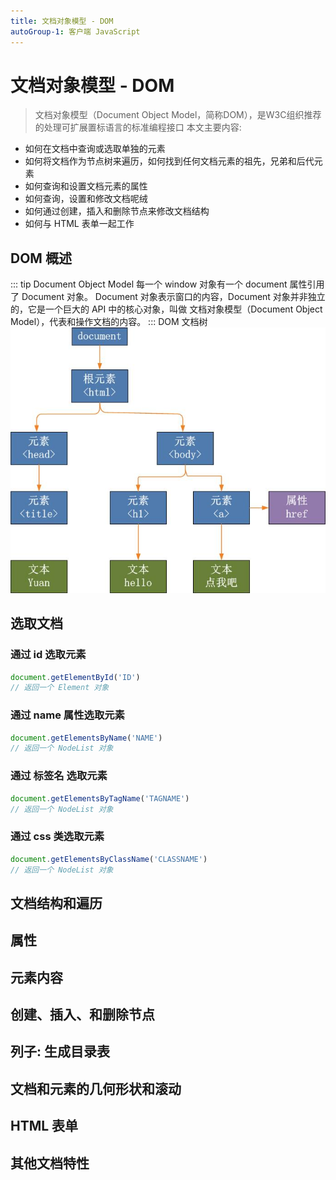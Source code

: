 ```yaml
---
title: 文档对象模型 - DOM
autoGroup-1: 客户端 JavaScript
---
```

# 文档对象模型 - DOM
> 文档对象模型（Document Object Model，简称DOM），是W3C组织推荐的处理可扩展置标语言的标准编程接口
本文主要内容:
* 如何在文档中查询或选取单独的元素
* 如何将文档作为节点树来遍历，如何找到任何文档元素的祖先，兄弟和后代元素
* 如何查询和设置文档元素的属性
* 如何查询，设置和修改文档呢绒
* 如何通过创建，插入和删除节点来修改文档结构
* 如何与 HTML 表单一起工作
## DOM 概述
::: tip Document Object Model
每一个 window 对象有一个 document 属性引用了 Document 对象。 Document 对象表示窗口的内容，Document 对象并非独立的，它是一个巨大的 API 中的核心对象，叫做 文档对象模型（Document Object Model），代表和操作文档的内容。
:::
DOM 文档树
![DOM 文档树](./imgs/dom-tree.jpg)
## 选取文档
### 通过 id 选取元素
```js
document.getElementById('ID')
// 返回一个 Element 对象
```
### 通过 name 属性选取元素
```js
document.getElementsByName('NAME')
// 返回一个 NodeList 对象
```
### 通过 标签名 选取元素
```js
document.getElementsByTagName('TAGNAME')
// 返回一个 NodeList 对象
```
### 通过 css 类选取元素
```js
document.getElementsByClassName('CLASSNAME')
// 返回一个 NodeList 对象
```
## 文档结构和遍历

## 属性

## 元素内容

## 创建、插入、和删除节点

## 列子: 生成目录表

## 文档和元素的几何形状和滚动

## HTML 表单

## 其他文档特性